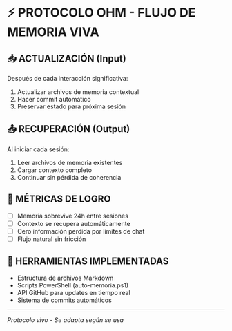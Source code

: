 ﻿# ⚡ PROTOCOLO OHM - FLUJO DE MEMORIA VIVA

## 📥 ACTUALIZACIÓN (Input)
Después de cada interacción significativa:
1. Actualizar archivos de memoria contextual
2. Hacer commit automático
3. Preservar estado para próxima sesión

## 📤 RECUPERACIÓN (Output)  
Al iniciar cada sesión:
1. Leer archivos de memoria existentes
2. Cargar contexto completo
3. Continuar sin pérdida de coherencia

## 🎯 MÉTRICAS DE LOGRO
- [ ] Memoria sobrevive 24h entre sesiones
- [ ] Contexto se recupera automáticamente  
- [ ] Cero información perdida por límites de chat
- [ ] Flujo natural sin fricción

## 🔧 HERRAMIENTAS IMPLEMENTADAS
- Estructura de archivos Markdown
- Scripts PowerShell (auto-memoria.ps1)
- API GitHub para updates en tiempo real
- Sistema de commits automáticos

---
*Protocolo vivo - Se adapta según se usa*
